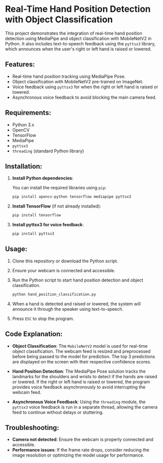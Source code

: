 # Real-Time Hand Position Detection with Object Classification

This project demonstrates the integration of real-time hand position detection using MediaPipe and object classification with MobileNetV2 in Python. It also includes text-to-speech feedback using the `pyttsx3` library, which announces when the user's right or left hand is raised or lowered.

## Features:
- Real-time hand position tracking using MediaPipe Pose.
- Object classification with MobileNetV2 pre-trained on ImageNet.
- Voice feedback using `pyttsx3` for when the right or left hand is raised or lowered.
- Asynchronous voice feedback to avoid blocking the main camera feed.

## Requirements:
- Python 3.x
- OpenCV
- TensorFlow
- MediaPipe
- `pyttsx3`
- `threading` (standard Python library)

## Installation:
1. **Install Python dependencies**:

   You can install the required libraries using `pip`:

   ```bash
   pip install opencv-python tensorflow mediapipe pyttsx3
   ```

2. **Install TensorFlow** (if not already installed):
   
   ```bash
   pip install tensorflow
   ```

3. **Install pyttsx3 for voice feedback**:

   ```bash
   pip install pyttsx3
   ```

## Usage:
1. Clone this repository or download the Python script.
2. Ensure your webcam is connected and accessible.
3. Run the Python script to start hand position detection and object classification.

   ```bash
   python hand_position_classification.py
   ```

4. When a hand is detected and raised or lowered, the system will announce it through the speaker using text-to-speech.

5. Press `ESC` to stop the program.

## Code Explanation:

- **Object Classification**:
   The `MobileNetV2` model is used for real-time object classification. The webcam feed is resized and preprocessed before being passed to the model for prediction. The top 3 predictions are displayed on the screen with their respective confidence scores.

- **Hand Position Detection**:
   The MediaPipe Pose solution tracks the landmarks for the shoulders and wrists to detect if the hands are raised or lowered. If the right or left hand is raised or lowered, the program provides voice feedback asynchronously to avoid interrupting the webcam feed.

- **Asynchronous Voice Feedback**:
   Using the `threading` module, the `pyttsx3` voice feedback is run in a separate thread, allowing the camera feed to continue without delays or stuttering.

## Troubleshooting:
- **Camera not detected**: Ensure the webcam is properly connected and accessible.
- **Performance issues**: If the frame rate drops, consider reducing the image resolution or optimizing the model usage for performance.
